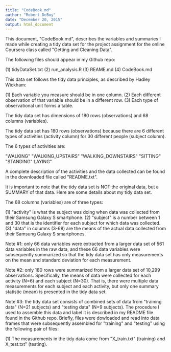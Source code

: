 ```yaml
---
title: "CodeBook.md"
author: "Robert DeBoy"
date: "December 20, 2015"
output: html_document
---
```


This document, "CodeBook.md", describes the variables and summaries I made while creating a tidy data set for the project assignment for the online Coursera class called "Getting and Cleaning Data".

The following files should appear in my Github repo:

(1) tidyDataSet.txt
(2) run_analysis.R
(3) REAME.md
(4) CodeBook.md

This data set follows the tidy data principles, as described by Hadley Wickham:

(1) Each variable you measure should be in one column.
(2) Each different observation of that variable should be in a different row.
(3) Each type of observational unit forms a table.

The tidy data set has dimensions of 180 rows (observations) and 68 columns (variables).

The tidy data set has 180 rows (observations) because there are 6 different types of activities (activity column) for 30 different people (subject column).

The 6 types of activities are:

"WALKING" "WALKING_UPSTAIRS" "WALKING_DOWNSTAIRS" "SITTING" "STANDING"  LAYING"

A complete description of the activities and the data collected can be found in the downloaded file called "README.txt".

It is important to note that the tidy data set is NOT the original data, but a SUMMARY of that data. Here are some details about my tidy data set.

The 68 columns (variables) are of three types:

(1) "activity" is what the subject was doing when data was collected from their Samsung Galaxy S smartphone.
(2) "subject" is a number between 1 and 30 that is the identifier for each subject for which data was collected.
(3) "data" in columns (3-68) are the means of the actual data collected from their Samsung Galaxy S smartphones.

Note #1: only 66 data variables were extracted from a larger data set of 561 data variables in the raw data, and these 66 data variables were subsequently summarized so that the tidy data set has only measurements on the mean and standard deviation for each measurement.

Note #2: only 180 rows were summarized from a larger data set of 10,299 observations. Specifically, the means of data were collected for each activity (N=6) and each subject (N=30). That is, there were multiple data measurements for each subject and each activity, but only one summary statistic (mean) is presented in the tidy data set.

Note #3: the tidy data set consists of combined sets of data from "training data" (N=21 subjects) and "testing data" (N=9 subjects). The procedure I used to assemble this data and label it is described in my README file found in the Github repo. Briefly, files were dowloaded and read into data frames that were subsequently assembled for "training" and "testing" using the following pair of files:

(1) The measurements in the tidy data come from "X_train.txt" (training) and X_test.txt" (testing).
